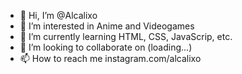 - 👋 Hi, I’m @Alcalixo
- 👀 I’m interested in Anime and Videogames
- 🌱 I’m currently learning HTML, CSS, JavaScrip, etc.
- 💞️ I’m looking to collaborate on (loading...)
- 📫 How to reach me instagram.com/alcalixo

<!---
Alcalixo/Alcalixo is a ✨ special ✨ repository because its `README.md` (this file) appears on your GitHub profile.
You can click the Preview link to take a look at your changes.
--->
